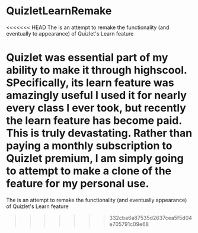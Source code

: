 # QuizletLearnRemake
<<<<<<< HEAD
The is an attempt to remake the functionality (and eventually to appearance) of Quizlet's Learn feature

Quizlet was essential part of my ability to make it through highscool. SPecifically, its learn feature was amazingly useful
I used it for nearly every class I ever took, but recently the learn feature has become paid. This is truly devastating.
Rather than paying a monthly subscription to Quizlet premium, I am simply going to attempt to make a clone of the feature 
for my personal use. 
=======
The is an attempt to remake the functionality (and eventually appearance) of Quizlet's Learn feature
>>>>>>> 332cba6a87535d2637cea5f5d04e705791c09e68

